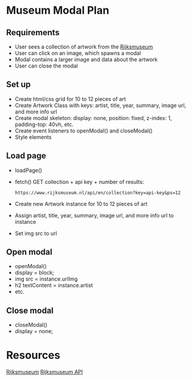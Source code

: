 # Museum Modal Plan

## Requirements

- User sees a collection of artwork from the [Rijksmuseum](https://www.rijksmuseum.nl/en, "Rijksmuseum website")
- User can click on an image, which spawns a modal
- Modal contains a larger image and data about the artwork
- User can close the modal

## Set up

- Create html/css grid for 10 to 12 pieces of art
- Create Artwork Class with keys: artist, title, year, summary, image url, and more info url
- Create modal skeleton: display: none, position: fixed, z-index: 1, padding-top: 40vh, etc.
- Create event listeners to openModal() and closeModal()
- Style elements

## Load page

- loadPage()
- fetch() GET collection + api key + number of results:

  `https://www.rijksmuseum.nl/api/en/collection?key=api-key&ps=12`

- Create new Artwork instance for 10 to 12 pieces of art
- Assign artist, title, year, summary, image url, and more info url to instance
- Set img src to url

## Open modal

- openModal()
- display = block;
- img src = instance.urlImg
- h2 textContent = instance.artist
- etc.

## Close modal

- closeModal()
- display = none;

# Resources

[Rijksmuseum](https://www.rijksmuseum.nl/en, "Rijksmuseum website")
[Rijksmuseum API](https://data.rijksmuseum.nl/object-metadata/api/, "Rijksmuseum API Documents")
